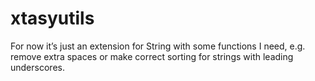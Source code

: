 # xtasyutils

For now it’s just an extension for String with some functions I need, e.g. remove extra spaces or make correct sorting for strings with leading underscores.